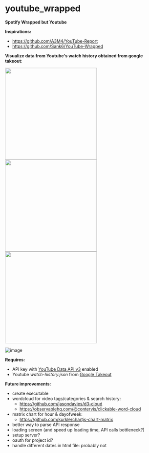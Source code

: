 # youtube_wrapped
**Spotify Wrapped but Youtube**


**Inspirations:** 
- https://github.com/A3M4/YouTube-Report
- https://github.com/Sank6/YouTube-Wrapped


**Visualize data from Youtube's watch history obtained from google takeout**:
<p float="left"> 
  <img src="https://user-images.githubusercontent.com/103323204/179576059-17056750-4760-486d-82d2-671027d1020b.png" width="300" />          
  <img src="https://user-images.githubusercontent.com/103323204/179576085-51df49d1-0f5a-4408-940f-9c0468224d1e.png" width="300" />        
  <img src="https://user-images.githubusercontent.com/103323204/179576107-a87c5270-efcd-40fb-adb7-5230da042b06.png" width="300" />       
</p>

![image](https://user-images.githubusercontent.com/103323204/179576215-5a5faded-cc40-4a08-a345-51758bcfe9c2.png)



**Requires:**
- API key with [YouTube Data API v3](https://console.cloud.google.com/marketplace/product/google/youtube.googleapis.com?q=search&referrer=search&project=youtube-347807) enabled
- Youtube *watch-history.json* from [Google Takeout](https://takeout.google.com/settings/takeout)


**Future improvements:**
- create executable 
- wordcloud for video tags/categories & search history:
  - https://github.com/jasondavies/d3-cloud
  - https://observablehq.com/@contervis/clickable-word-cloud
- matrix chart for hour & dayofweek:
  - https://github.com/kurkle/chartjs-chart-matrix
- better way to parse API response 
- loading screen (and speed up loading time, API calls bottleneck?)
- setup server?
- oauth for project id?
- handle different dates in html file: probably not

